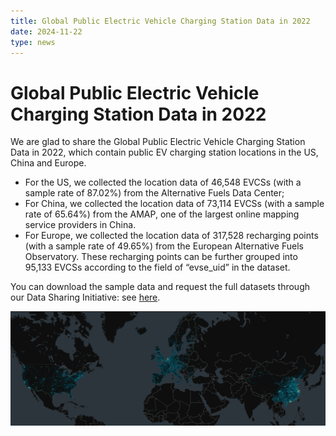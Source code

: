 ```yaml
---
title: Global Public Electric Vehicle Charging Station Data in 2022
date: 2024-11-22
type: news
---
```


# Global Public Electric Vehicle Charging Station Data in 2022

We are glad to share the Global Public Electric Vehicle Charging Station Data in 2022, which contain public EV charging station locations in the US, China and Europe. 

- For the US, we collected the location data of 46,548 EVCSs (with a sample rate of 87.02%) from the Alternative Fuels Data Center;
- For China, we collected the location data of 73,114 EVCSs (with a sample rate of 65.64%) from the AMAP, one of the largest online mapping service providers in China.
- For Europe, we collected the location data of 317,528 recharging points (with a sample rate of 49.65%) from the European Alternative Fuels Observatory. These recharging points can be further grouped into 95,133 EVCSs according to the field of “evse_uid” in the dataset.

You can download the sample data and request the full datasets through our Data Sharing Initiative: see [here](/data). 

![Global Public Electric Vehicle Charging Station Data in 2022](./imgs/1.png)

<style scoped>
img {
    background-color: white;
}
</style>